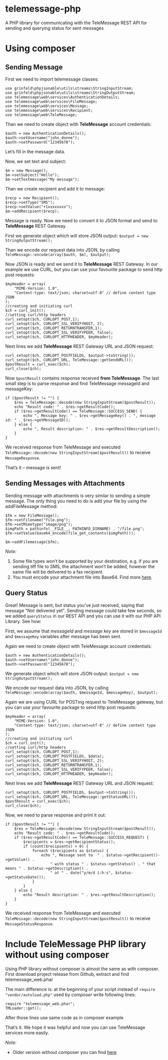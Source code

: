 telemessage-php
===============

A PHP library for communicating with the TeleMessage REST API for sending and querying status for sent messages

# Using composer

## Sending Message

First we need to import telemessage classes:

    use grinfeld\phpjsonable\utils\streams\StringInputStream;
    use grinfeld\phpjsonable\utils\streams\StringOutputStream;
    use telemessage\web\services\AuthenticationDetails;
    use telemessage\web\services\FileMessage;
    use telemessage\web\services\Message;
    use telemessage\web\services\Recipient;
    use telemessage\web\TeleMessage;

Than we need to create object with **TeleMessage** account credentials:

    $auth = new AuthenticationDetails();
    $auth->setUsername("john_donne");
    $auth->setPassword("12345678");
    
Let’s fill in the message data.

Now, we set text and subject:

    $m = new Message();
    $m->setSubject("Hello");
    $m->setTextmessage("My message");
    
Than we create recipient and add it to message:

    $recp = new Recipient();
    $recp->setType("SMS");
    $recp->setValue("+1xxxxxxxx");
    $m->addRecipient($recp);
    
Message is ready. Now we need to convert it to JSON format and send to **TeleMessage** REST Gateway.

First we generate object which will store JSON output: `$output = new StringOutputStream();`

Than we encode our request data into JSON, by calling `TeleMessage::encode(array($auth, $m), $output);` 

Now JSON is ready and we send it to **TeleMessage** REST Gateway. In our example we use CURL, but you can use your favourite 
package to send http post requests:

    $myHeader = array(
        "MIME-Version: 1.0",
        "Content-type: text/json; charset=utf-8" // define content type JSON
    );
    //creating and initiating curl
    $ch = curl_init();
    //setting curl/http headers
    curl_setopt($ch, CURLOPT_POST,1);
    curl_setopt($ch, CURLOPT_SSL_VERIFYHOST, 2);
    curl_setopt($ch, CURLOPT_RETURNTRANSFER,1);
    curl_setopt($ch, CURLOPT_SSL_VERIFYPEER, false);
    curl_setopt($ch, CURLOPT_HTTPHEADER, $myHeader);
    
Next lines we add **TeleMessage** REST Gateway URL and JSON request:    
        
    curl_setopt($ch, CURLOPT_POSTFIELDS, $output->toString());
    curl_setopt($ch, CURLOPT_URL, TeleMessage::getSendURL());
    $postResult = curl_exec($ch); 
    curl_close($ch);
    
Now `$postResult` contains response received **from TeleMessage**. The last small step is to parse response and find TeleMessage messageId and messageKey:

    if ($postResult != "") {
        $res = TeleMessage::decode(new StringInputStream($postResult));
        echo "Result code: " . $res->getResultCode();
        if ($res->getResultCode() == TeleMessage::SUCCESS_SEND) {
            echo ", Message key: " . $res->getMessageKey() . ", message id: " . $res->getMessageID();
        } else {
            echo ", Result description: " . $res->getResultDescription();
        }
    }
    
We received response from TeleMessage and executed `TeleMessage::decode(new StringInputStream($postResult))` to receive `MessageResponse`.
 
That’s it – message is sent!

## Sending Messages with Attachments

Sending message with attachments is very similar to sending a simple message. The only thing you need to do is add your file by using the addFileMessage method:

    $fm = new FileMessage();
    $fm->setFilename("file.png");
    $fm->setMimetype("image/png");
    $imgPath = pathinfo(__FILE__, PATHINFO_DIRNAME) . "/file.png";
    $fm->setValue(base64_encode(file_get_contents($imgPath)));

    $m->addFilemessage($fm);
    
_Note:_
1. Some file types won’t be supported by your destination, e.g. if you are sending tiff file to SMS, the attachment won’t be added, however the same file will be delivered to a fax recipient.
2. You must encode your attachment file into Base64. Find more [here](https://www.google.com/?#q=base64+encode+online).
    
## Query Status

Great! Message is sent, but status you've just received, saying that message "Not delivered yet". 
Sending message could take few seconds, so we added `queryStatus` in our REST API and you can use it with our PHP API Library. See how:

First, we assume that *messageId* and *message key* are stored in `$messageId` and `$messageKey` variables after message has been sent. 

Again we need to create object with TeleMessage account credentials:

    $auth = new AuthenticationDetails();
    $auth->setUsername("john_donne");
    $auth->setPassword("12345678");
    
We generate object which will store JSON output: `$output = new StringOutputStream();`

We encode our request data into JSON, by calling `TeleMessage::encode(array($auth, $messageId, $messageKey), $output);`
     
Again we are using CURL for POSTing request to TeleMessage gateway, but you can use your favourite 
package to send http post requests:

    $myHeader = array(
        "MIME-Version: 1.0",
        "Content-type: text/json; charset=utf-8" // define content type JSON
    );
    //creating and initiating curl
    $ch = curl_init();
    //setting curl/http headers
    curl_setopt($ch, CURLOPT_POST,1);
    curl_setopt($ch, CURLOPT_POSTFIELDS, $data);
    curl_setopt($ch, CURLOPT_SSL_VERIFYHOST, 2);
    curl_setopt($ch, CURLOPT_RETURNTRANSFER,1);
    curl_setopt($ch, CURLOPT_SSL_VERIFYPEER, false);
    curl_setopt($ch, CURLOPT_HTTPHEADER, $myHeader);
    
Next lines we add **TeleMessage** REST Gateway URL and JSON request:    
        
    curl_setopt($ch, CURLOPT_POSTFIELDS, $output->toString());
    curl_setopt($ch, CURLOPT_URL, TeleMessage::getStatusURL());
    $postResult = curl_exec($ch); 
    curl_close($ch);
    
Now, we need to parse response and print it out:

    if ($postResult != "") {
        $res = TeleMessage::decode(new StringInputStream($postResult));
        echo "Result code: " . $res->getResultCode();
        if ($res->getResultCode() == TeleMessage::SUCCESS_REQUEST) {
            $recipients = $res->getRecipientStatus();
            if (count($recipients) > 0) {
                foreach ($recipients as $status) {
                    echo ", Message sent to  " . $status->getRecipient()->getValue() .
                        " with status " . $status->getStatus() . " that means " . $status->getDescription() .
                        " at " . date("y/m/d i:h:s", $status->getStatusDate());
                }
            }
        } else {
            echo "Result description: " . $res->getResultDescription();
        }
    }
    
We received response from TeleMessage and executed `TeleMessage::decode(new StringInputStream($postResult))` to receive `MessageStatusResponse`.   
 
# Include TeleMessage PHP library without using composer

Using PHP library without composer is almost the same as with composer.
First download project release from Github, extract and find telemessage_web.phar

The main difference is: at the beginning of your script instead of `require "vendor/autoload.php"` used by *composer* write following lines:

    require "telemessage_web.phar";
    TMLoader::get();

After those lines use same code as in composer example 

That’s it. We hope it was helpful and now you can use TeleMessage services more easily.

_Note:_
* Older version without composer you can find [here](https://github.com/TeleMessage/telemessage-php/tree/telemessage-php1)
